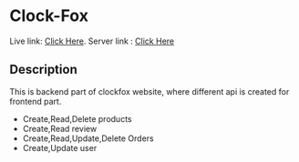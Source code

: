 # Clock-Fox 

Live link:  [Click Here](https://clock-fox.web.app/).
Server link : [Click Here](https://enigmatic-stream-34553.herokuapp.com/)
## Description
This  is backend part of clockfox website, where different api is created for frontend part.

* Create,Read,Delete products
* Create,Read review
* Create,Read,Update,Delete Orders
* Create,Update user 